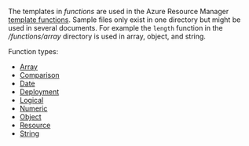 The templates in _functions_ are used in the Azure Resource Manager [template functions](https://docs.microsoft.com/azure/azure-resource-manager/templates/template-functions). Sample files only exist in one directory but might be used in several documents. For example the `length` function in the _/functions/array_ directory is used in array, object, and string.

Function types:

- [Array](https://docs.microsoft.com/azure/azure-resource-manager/templates/template-functions-array)
- [Comparison](https://docs.microsoft.com/azure/azure-resource-manager/templates/template-functions-comparison)
- [Date](https://docs.microsoft.com/azure/azure-resource-manager/templates/template-functions-date)
- [Deployment](https://docs.microsoft.com/azure/azure-resource-manager/templates/template-functions-deployment)
- [Logical](https://docs.microsoft.com/azure/azure-resource-manager/templates/template-functions-logical)
- [Numeric](https://docs.microsoft.com/azure/azure-resource-manager/templates/template-functions-numeric)
- [Object](https://docs.microsoft.com/azure/azure-resource-manager/templates/template-functions-object)
- [Resource](https://docs.microsoft.com/azure/azure-resource-manager/templates/template-functions-resource)
- [String](https://docs.microsoft.com/azure/azure-resource-manager/templates/template-functions-string)
